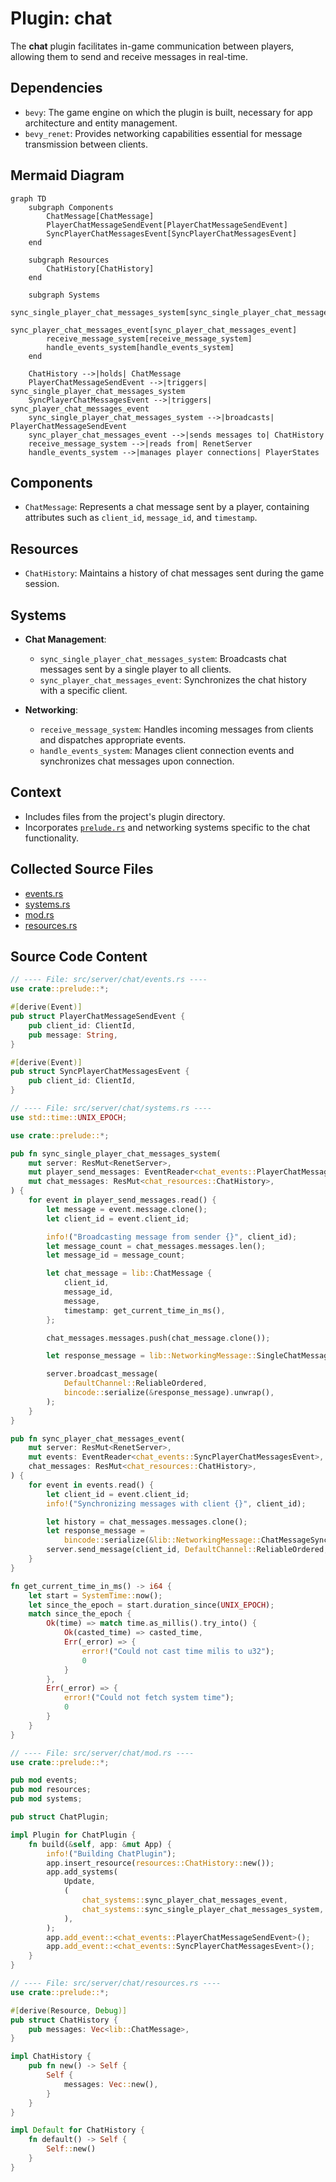 # Plugin: chat

The **chat** plugin facilitates in-game communication between players, allowing them to send and receive messages in real-time.

## Dependencies
- `bevy`: The game engine on which the plugin is built, necessary for app architecture and entity management.
- `bevy_renet`: Provides networking capabilities essential for message transmission between clients.
  
## Mermaid Diagram
```mermaid
graph TD
    subgraph Components
        ChatMessage[ChatMessage]
        PlayerChatMessageSendEvent[PlayerChatMessageSendEvent]
        SyncPlayerChatMessagesEvent[SyncPlayerChatMessagesEvent]
    end

    subgraph Resources
        ChatHistory[ChatHistory]
    end

    subgraph Systems
        sync_single_player_chat_messages_system[sync_single_player_chat_messages_system]
        sync_player_chat_messages_event[sync_player_chat_messages_event]
        receive_message_system[receive_message_system]
        handle_events_system[handle_events_system]
    end

    ChatHistory -->|holds| ChatMessage
    PlayerChatMessageSendEvent -->|triggers| sync_single_player_chat_messages_system
    SyncPlayerChatMessagesEvent -->|triggers| sync_player_chat_messages_event
    sync_single_player_chat_messages_system -->|broadcasts| PlayerChatMessageSendEvent
    sync_player_chat_messages_event -->|sends messages to| ChatHistory
    receive_message_system -->|reads from| RenetServer
    handle_events_system -->|manages player connections| PlayerStates
```

## Components
- `ChatMessage`: Represents a chat message sent by a player, containing attributes such as `client_id`, `message_id`, and `timestamp`.

## Resources
- `ChatHistory`: Maintains a history of chat messages sent during the game session.

## Systems
- **Chat Management**:
  - `sync_single_player_chat_messages_system`: Broadcasts chat messages sent by a single player to all clients.
  - `sync_player_chat_messages_event`: Synchronizes the chat history with a specific client.
  
- **Networking**:
  - `receive_message_system`: Handles incoming messages from clients and dispatches appropriate events.
  - `handle_events_system`: Manages client connection events and synchronizes chat messages upon connection.

## Context
- Includes files from the project's plugin directory.
- Incorporates [`prelude.rs`](https://github.com/CuddlyBunion341/hello-bevy/blob/main/src/server/prelude.rs) and networking systems specific to the chat functionality.

## Collected Source Files
- [events.rs](https://github.com/CuddlyBunion341/hello-bevy/blob/main/src/server/chat/events.rs)
- [systems.rs](https://github.com/CuddlyBunion341/hello-bevy/blob/main/src/server/chat/systems.rs)
- [mod.rs](https://github.com/CuddlyBunion341/hello-bevy/blob/main/src/server/chat/mod.rs)
- [resources.rs](https://github.com/CuddlyBunion341/hello-bevy/blob/main/src/server/chat/resources.rs)

## Source Code Content

```rs
// ---- File: src/server/chat/events.rs ----
use crate::prelude::*;

#[derive(Event)]
pub struct PlayerChatMessageSendEvent {
    pub client_id: ClientId,
    pub message: String,
}

#[derive(Event)]
pub struct SyncPlayerChatMessagesEvent {
    pub client_id: ClientId,
}

// ---- File: src/server/chat/systems.rs ----
use std::time::UNIX_EPOCH;

use crate::prelude::*;

pub fn sync_single_player_chat_messages_system(
    mut server: ResMut<RenetServer>,
    mut player_send_messages: EventReader<chat_events::PlayerChatMessageSendEvent>,
    mut chat_messages: ResMut<chat_resources::ChatHistory>,
) {
    for event in player_send_messages.read() {
        let message = event.message.clone();
        let client_id = event.client_id;

        info!("Broadcasting message from sender {}", client_id);
        let message_count = chat_messages.messages.len();
        let message_id = message_count;

        let chat_message = lib::ChatMessage {
            client_id,
            message_id,
            message,
            timestamp: get_current_time_in_ms(),
        };

        chat_messages.messages.push(chat_message.clone());

        let response_message = lib::NetworkingMessage::SingleChatMessageSync(chat_message);

        server.broadcast_message(
            DefaultChannel::ReliableOrdered,
            bincode::serialize(&response_message).unwrap(),
        );
    }
}

pub fn sync_player_chat_messages_event(
    mut server: ResMut<RenetServer>,
    mut events: EventReader<chat_events::SyncPlayerChatMessagesEvent>,
    chat_messages: ResMut<chat_resources::ChatHistory>,
) {
    for event in events.read() {
        let client_id = event.client_id;
        info!("Synchronizing messages with client {}", client_id);

        let history = chat_messages.messages.clone();
        let response_message =
            bincode::serialize(&lib::NetworkingMessage::ChatMessageSync(history)).unwrap();
        server.send_message(client_id, DefaultChannel::ReliableOrdered, response_message);
    }
}

fn get_current_time_in_ms() -> i64 {
    let start = SystemTime::now();
    let since_the_epoch = start.duration_since(UNIX_EPOCH);
    match since_the_epoch {
        Ok(time) => match time.as_millis().try_into() {
            Ok(casted_time) => casted_time,
            Err(_error) => {
                error!("Could not cast time milis to u32");
                0
            }
        },
        Err(_error) => {
            error!("Could not fetch system time");
            0
        }
    }
}

// ---- File: src/server/chat/mod.rs ----
use crate::prelude::*;

pub mod events;
pub mod resources;
pub mod systems;

pub struct ChatPlugin;

impl Plugin for ChatPlugin {
    fn build(&self, app: &mut App) {
        info!("Building ChatPlugin");
        app.insert_resource(resources::ChatHistory::new());
        app.add_systems(
            Update,
            (
                chat_systems::sync_player_chat_messages_event,
                chat_systems::sync_single_player_chat_messages_system,
            ),
        );
        app.add_event::<chat_events::PlayerChatMessageSendEvent>();
        app.add_event::<chat_events::SyncPlayerChatMessagesEvent>();
    }
}

// ---- File: src/server/chat/resources.rs ----
use crate::prelude::*;

#[derive(Resource, Debug)]
pub struct ChatHistory {
    pub messages: Vec<lib::ChatMessage>,
}

impl ChatHistory {
    pub fn new() -> Self {
        Self {
            messages: Vec::new(),
        }
    }
}

impl Default for ChatHistory {
    fn default() -> Self {
        Self::new()
    }
}
```
